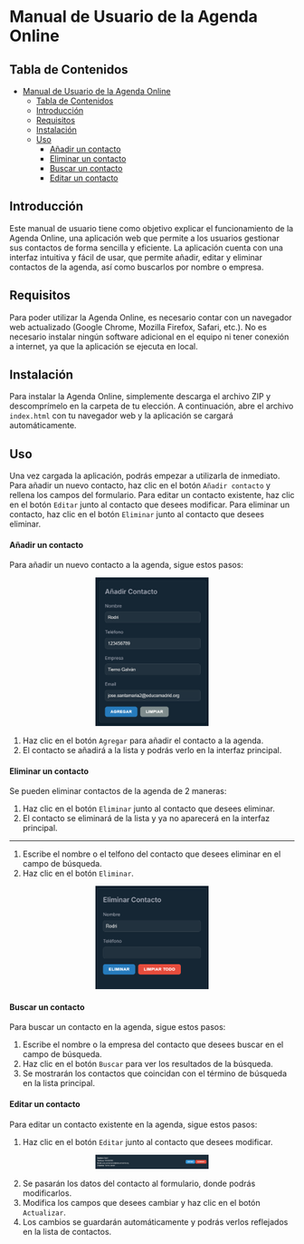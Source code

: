 # Manual de Usuario de la Agenda Online

## Tabla de Contenidos

- [Manual de Usuario de la Agenda Online](#manual-de-usuario-de-la-agenda-online)
  - [Tabla de Contenidos](#tabla-de-contenidos)
  - [Introducción](#introducción)
  - [Requisitos](#requisitos)
  - [Instalación](#instalación)
  - [Uso](#uso)
      - [Añadir un contacto](#añadir-un-contacto)
      - [Eliminar un contacto](#eliminar-un-contacto)
      - [Buscar un contacto](#buscar-un-contacto)
      - [Editar un contacto](#editar-un-contacto)

## Introducción

Este manual de usuario tiene como objetivo explicar el funcionamiento de la Agenda Online, una aplicación web que permite a los usuarios gestionar sus contactos de forma sencilla y eficiente. La aplicación cuenta con una interfaz intuitiva y fácil de usar, que permite añadir, editar y eliminar contactos de la agenda, así como buscarlos por nombre o empresa.

## Requisitos

Para poder utilizar la Agenda Online, es necesario contar con un navegador web actualizado (Google Chrome, Mozilla Firefox, Safari, etc.). No es necesario instalar ningún software adicional en el equipo ni tener conexión a internet, ya que la aplicación se ejecuta en local.

## Instalación

Para instalar la Agenda Online, simplemente descarga el archivo ZIP y descomprímelo en la carpeta de tu elección. A continuación, abre el archivo `index.html` con tu navegador web y la aplicación se cargará automáticamente.

## Uso

Una vez cargada la aplicación, podrás empezar a utilizarla de inmediato. Para añadir un nuevo contacto, haz clic en el botón `Añadir contacto` y rellena los campos del formulario. Para editar un contacto existente, haz clic en el botón `Editar` junto al contacto que desees modificar. Para eliminar un contacto, haz clic en el botón `Eliminar` junto al contacto que desees eliminar.

#### Añadir un contacto

Para añadir un nuevo contacto a la agenda, sigue estos pasos:

<p align="center">
  <img src="img/image.png" alt="alt text" width="200">
</p>

1. Haz clic en el botón `Agregar` para añadir el contacto a la agenda.
2. El contacto se añadirá a la lista y podrás verlo en la interfaz principal.

#### Eliminar un contacto

Se pueden eliminar contactos de la agenda de 2 maneras:

1. Haz clic en el botón `Eliminar` junto al contacto que desees eliminar.
2. El contacto se eliminará de la lista y ya no aparecerá en la interfaz principal.

---

1. Escribe el nombre o el telfono del contacto que desees eliminar en el campo de búsqueda.
2. Haz clic en el botón `Eliminar`.

<p align="center">
  <img src="img/image3.png" alt="alt text" width="200">
</p>

#### Buscar un contacto

Para buscar un contacto en la agenda, sigue estos pasos:

1. Escribe el nombre o la empresa del contacto que desees buscar en el campo de búsqueda.
2. Haz clic en el botón `Buscar` para ver los resultados de la búsqueda.
3. Se mostrarán los contactos que coincidan con el término de búsqueda en la lista principal.

#### Editar un contacto

Para editar un contacto existente en la agenda, sigue estos pasos:

1. Haz clic en el botón `Editar` junto al contacto que desees modificar.

<p align="center">
  <img src="img/image2.png" alt="alt text" width="200">
</p>

2. Se pasarán los datos del contacto al formulario, donde podrás modificarlos.
3. Modifica los campos que desees cambiar y haz clic en el botón `Actualizar`.
4. Los cambios se guardarán automáticamente y podrás verlos reflejados en la lista de contactos.